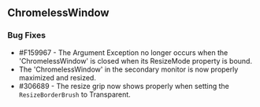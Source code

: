 ## ChromelessWindow

### Bug Fixes

* \#F159967 - The Argument Exception no longer occurs when the 'ChromelessWindow' is closed when its ResizeMode property is bound.
* The 'ChromelessWindow' in the secondary monitor is now properly maximized and resized.
* \#306689 - The resize grip now shows properly when setting the `ResizeBorderBrush` to Transparent.

